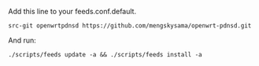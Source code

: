 Add this line to your feeds.conf.default.


`src-git openwrtpdnsd https://github.com/mengskysama/openwrt-pdnsd.git`

And run:


`./scripts/feeds update -a && ./scripts/feeds install -a`
